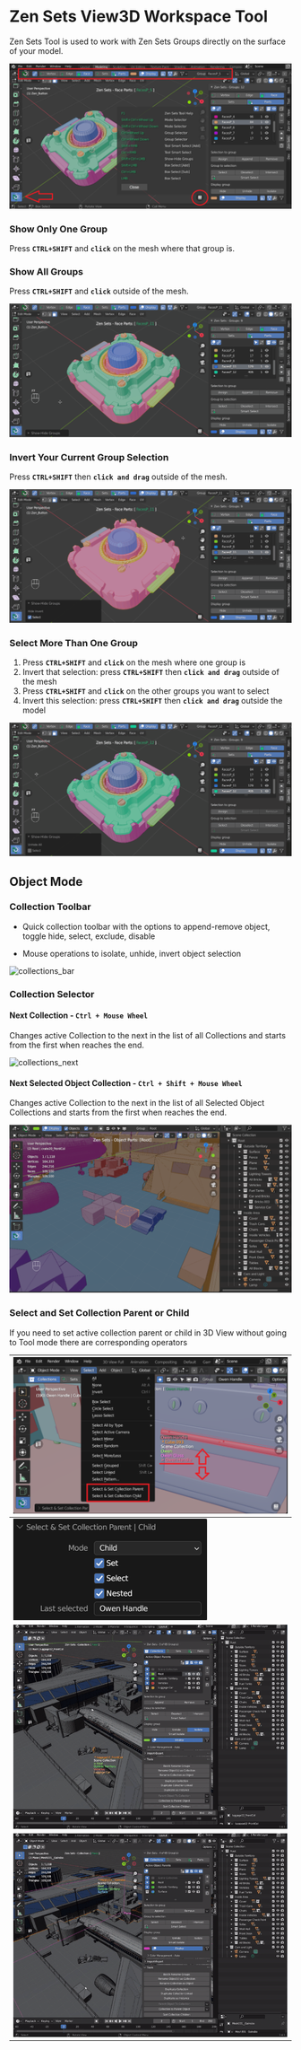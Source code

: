 # Zen Sets View3D Workspace Tool
Zen Sets Tool is used to work with Zen Sets Groups directly on the surface of your model.

![tool_preview](img/screen/workspacetool/tool_preview.png)

### Show Only One Group
Press **`CTRL+SHIFT`** and **`click`** on the mesh where that group is.

### Show All Groups
Press **`CTRL+SHIFT`** and **`click`** outside of the mesh.

![select_only_one_group](img/screen/workspacetool/select_only_one_group.gif)

### Invert Your Current Group Selection
Press **`CTRL+SHIFT`** then **`click and drag`** outside of the mesh.

![invert_group_selection](img/screen/workspacetool/invert_group_selection.gif)

### Select More Than One Group
1. Press **`CTRL+SHIFT`** and **`click`** on the mesh where one group is
2. Invert that selection: press **`CTRL+SHIFT`** then **`click and drag`** outside of the mesh
3. Press **`CTRL+SHIFT`** and **`click`** on the other groups you want to select
4. Invert this selection: press **`CTRL+SHIFT`** then **`click and drag`** outside the model

![select_more_than_one_group](img/screen/workspacetool/select_more_than_one_group.gif)

## Object Mode
### Collection Toolbar
- Quick collection toolbar with the options to append-remove object, toggle hide, select, exclude, disable

- Mouse operations to isolate, unhide, invert object selection

![collections_bar](img/screen/workspacetool/collections_bar.gif)

### Collection Selector
#### Next Collection - **`Ctrl + Mouse Wheel`**
Changes active Collection to the next in the list of all Collections and starts from the first when reaches the end.

![collections_next](img/screen/workspacetool/collections_next.gif)

#### Next Selected Object Collection - **`Ctrl + Shift + Mouse Wheel`**
Changes active Collection to the next in the list of all Selected Object Collections and starts from the first when reaches the end.

![collection_sel_obj_next](img/screen/workspacetool/collection_sel_obj_next.gif)

### Select and Set Collection Parent or Child
If you need to set active collection parent or child in 3D View without going to Tool mode there are corresponding operators

| ![select_set](img/screen/collections/select_set_parent.png) |
|---|
| ![select_set_opts](img/screen/collections/select_set_parent_opts.png) |
| ![scroll_parent_operators](img/screen/collections/scroll_parent_operators.gif) |
| ![scroll_parent](img/screen/collections/scroll_parent_smart.gif) |